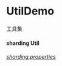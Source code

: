 # UtilDemo
工具集
#### sharding Util
###### [sharding.properties](https://github.com/Foreach1997/UtilDemo/blob/master/sharding/application.properties)
